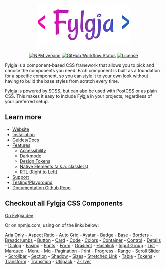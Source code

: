 <div align="center">
<h1>
  <a href="https://fylgja.dev/">
    <img src="https://raw.githubusercontent.com/fylgja/.github/main/assets/logo.svg" alt="Fylgja" width="300" height="130">
  </a>
</h1>

[![NPM version](https://img.shields.io/npm/v/fylgja?logo=npm&style=flat-square)](https://www.npmjs.com/package/fylgja)
[![GitHub Workflow Status](https://img.shields.io/github/actions/workflow/status/fylgja/fylgja/test.yml?branch=main&color=%2343a047&style=flat-square)](https://github.com/fylgja/fylgja/actions)
[![License](https://img.shields.io/github/license/fylgja/fylgja?color=%23234&style=flat-square)](/LICENSE)

</div>

Fylgja is a component-based CSS framework that allows you to pick and choose the components you need. Each component is built as a foundation for a specific component, so you can style it to your own look without having to build the base styles from scratch every time.

Fylgja is powered by SCSS, but can also be used with PostCSS or as plain CSS. This makes it easy to include Fylgja in your projects, regardless of your preferred setup.

## Learn more

* [Website](https://fylgja.dev/)
* [Installation](https://fylgja.dev/getting-started/)
* [Guides/Docs](https://fylgja.dev/guides/)
* [Features](https://fylgja.dev/features/)
  * [Accessibility](https://fylgja.dev/features/accessibility/)
  * [Darkmode](https://fylgja.dev/features/darkmode/)
  * [Design Tokens](https://fylgja.dev/features/design-tokens/)
  * [Native Elements (a.k.a. classless)](https://fylgja.dev/features/native-styles/)
  * [RTL (Right to Left)](https://fylgja.dev/features/rtl/)
* [Support](https://fylgja.dev/support/)
* [Testing/Playground](https://stackblitz.com/edit/fylgja-playground)
* [Documentation Github Repo](https://github.com/fylgja/site)

## Checkout all Fylgja CSS Components

[On Fylgja.dev](https://fylgja.dev/components/)

Or on npmjs.com, using on of the links below:

[Aria Only](https://www.npmjs.com/package/@fylgja/aria-only) -
[Aspect Ratio](https://www.npmjs.com/package/@fylgja/aspect-ratio) -
[Auto Grid](https://www.npmjs.com/package/@fylgja/auto-grid) -
[Avatar](https://www.npmjs.com/package/@fylgja/avatar) -
[Badge](https://www.npmjs.com/package/@fylgja/badge) -
[Base](https://www.npmjs.com/package/@fylgja/base) -
[Borders](https://www.npmjs.com/package/@fylgja/borders) -
[Breadcrumbs](https://www.npmjs.com/package/@fylgja/breadcrumbs) -
[Button](https://www.npmjs.com/package/@fylgja/button) -
[Card](https://www.npmjs.com/package/@fylgja/card) -
[Code](https://www.npmjs.com/package/@fylgja/code) -
[Colors](https://www.npmjs.com/package/@fylgja/colors) -
[Container](https://www.npmjs.com/package/@fylgja/container) -
[Control](https://www.npmjs.com/package/@fylgja/control) -
[Details](https://www.npmjs.com/package/@fylgja/details) -
[Dialog](https://www.npmjs.com/package/@fylgja/dialog) -
[Easing](https://www.npmjs.com/package/@fylgja/easing) -
[Fonts](https://www.npmjs.com/package/@fylgja/fonts) -
[Form](https://www.npmjs.com/package/@fylgja/form) -
[Gradient](https://www.npmjs.com/package/@fylgja/gradient) -
[Hashlink](https://www.npmjs.com/package/@fylgja/hashlink) -
[Input Group](https://www.npmjs.com/package/@fylgja/input-group) -
[List](https://www.npmjs.com/package/@fylgja/list) -
[Marquee](https://www.npmjs.com/package/@fylgja/marquee) -
[Menu](https://www.npmjs.com/package/@fylgja/menu) -
[Mq](https://www.npmjs.com/package/@fylgja/mq) -
[Pagination](https://www.npmjs.com/package/@fylgja/pagination) -
[Print](https://www.npmjs.com/package/@fylgja/print) -
[Progress](https://www.npmjs.com/package/@fylgja/progress) -
[Range](https://www.npmjs.com/package/@fylgja/range) -
[Scroll Slider](https://www.npmjs.com/package/@fylja/scroll-slider/) -
[Scrollbar](https://www.npmjs.com/package/@fylgja/scrollbar) -
[Section](https://www.npmjs.com/package/@fylgja/section) -
[Shadow](https://www.npmjs.com/package/@fylgja/shadow) -
[Sizes](https://www.npmjs.com/package/@fylgja/sizes) -
[Stretched Link](https://www.npmjs.com/package/@fylja/stretched-link/) -
[Table](https://www.npmjs.com/package/@fylgja/table) -
[Tokens](https://www.npmjs.com/package/@fylgja/tokens) -
[Transform](https://www.npmjs.com/package/@fylgja/transform) -
[Transition](https://www.npmjs.com/package/@fylgja/transition) -
[Utilpack](https://www.npmjs.com/package/@fylgja/utilpack) -
[Z-layer](https://www.npmjs.com/package/@fylgja/z-layer)
